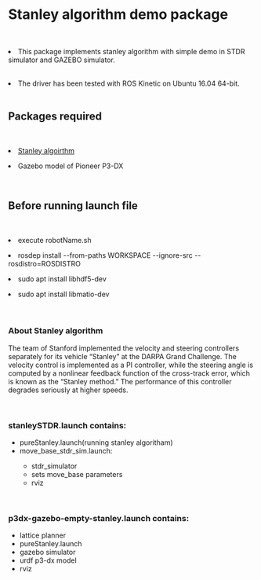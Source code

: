 <h1>Stanley algorithm demo package</h1>
<br>
<p><li>This package implements stanley algorithm with simple demo in STDR simulator and GAZEBO simulator.</li>
<br>
<p><li>The driver has been tested with ROS Kinetic on Ubuntu 16.04 64-bit.</li>
<br>
<h2>Packages required</h2>
<br>
<p> <a href="https://github.com/br5555/stanley"><li>Stanley algoirthm</li></a></p>
<p a href="https://github.com/allenh1/p2os"><li>Gazebo model of Pioneer P3-DX</li></p>
<br>
<h2>Before running launch file</h2>
<br>
<p><li>execute robotName.sh</li>
<p><li>rosdep install --from-paths WORKSPACE --ignore-src --rosdistro=ROSDISTRO</li>
<p><li>sudo apt install libhdf5-dev</li>
<p><li>sudo apt install libmatio-dev
</li>
<br>
<br>
<h3>About Stanley algorithm</h3>
<p>The team of Stanford  implemented the velocity and steering controllers
separately for its vehicle “Stanley” at the DARPA Grand Challenge. The velocity
control is implemented as a PI controller, while the steering angle is computed by a
nonlinear feedback function of the cross-track error, which is known as the “Stanley
method.” The performance of this controller degrades seriously at higher speeds.</p>
<br>
<h3>stanleySTDR.launch contains:</h3>

  <ul>
  <li>pureStanley.launch(running stanley algoritham)</li>
  <li >move_base_stdr_sim.launch: </li>
    <ul>
        <li>stdr_simulator </li>
         <li>sets move_base parameters </li>
          <li>rviz </li>
    </ul>
  </ul>
<br>
<h3>p3dx-gazebo-empty-stanley.launch contains:</h3>

  <ul>
  <li>lattice planner</li>
  <li>pureStanley.launch</li>
  <li>gazebo simulator</li>
  <li>urdf p3-dx model</li>
  <li>rviz</li>
  </ul>

 


